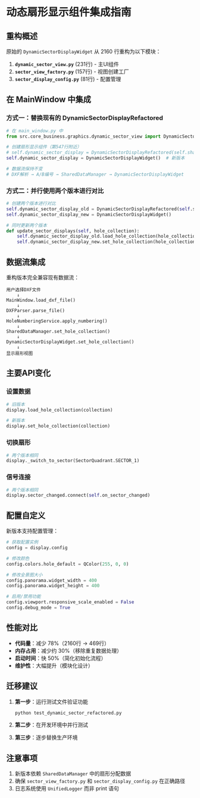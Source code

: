 # 动态扇形显示组件集成指南

## 重构概述

原始的 `DynamicSectorDisplayWidget` 从 2160 行重构为以下模块：

1. **`dynamic_sector_view.py`** (231行) - 主UI组件
2. **`sector_view_factory.py`** (157行) - 视图创建工厂
3. **`sector_display_config.py`** (81行) - 配置管理

## 在 MainWindow 中集成

### 方式一：替换现有的 DynamicSectorDisplayRefactored

```python
# 在 main_window.py 中
from src.core_business.graphics.dynamic_sector_view import DynamicSectorDisplayWidget

# 创建扇形显示组件（第547行附近）
# self.dynamic_sector_display = DynamicSectorDisplayRefactored(self.shared_data_manager)  # 旧版本
self.dynamic_sector_display = DynamicSectorDisplayWidget()  # 新版本

# 数据流保持不变
# DXF解析 → A/B编号 → SharedDataManager → DynamicSectorDisplayWidget
```

### 方式二：并行使用两个版本进行对比

```python
# 创建两个版本进行对比
self.dynamic_sector_display_old = DynamicSectorDisplayRefactored(self.shared_data_manager)
self.dynamic_sector_display_new = DynamicSectorDisplayWidget()

# 同时更新两个版本
def update_sector_displays(self, hole_collection):
    self.dynamic_sector_display_old.load_hole_collection(hole_collection)
    self.dynamic_sector_display_new.set_hole_collection(hole_collection)
```

## 数据流集成

重构版本完全兼容现有数据流：

```
用户选择DXF文件
    ↓
MainWindow.load_dxf_file()
    ↓
DXFParser.parse_file()
    ↓
HoleNumberingService.apply_numbering()
    ↓
SharedDataManager.set_hole_collection()
    ↓
DynamicSectorDisplayWidget.set_hole_collection()
    ↓
显示扇形视图
```

## 主要API变化

### 设置数据
```python
# 旧版本
display.load_hole_collection(collection)

# 新版本
display.set_hole_collection(collection)
```

### 切换扇形
```python
# 两个版本相同
display._switch_to_sector(SectorQuadrant.SECTOR_1)
```

### 信号连接
```python
# 两个版本相同
display.sector_changed.connect(self.on_sector_changed)
```

## 配置自定义

新版本支持配置管理：

```python
# 获取配置实例
config = display.config

# 修改颜色
config.colors.hole_default = QColor(255, 0, 0)

# 修改全景图大小
config.panorama.widget_width = 400
config.panorama.widget_height = 400

# 启用/禁用功能
config.viewport.responsive_scale_enabled = False
config.debug_mode = True
```

## 性能对比

- **代码量**：减少 78%（2160行 → 469行）
- **内存占用**：减少约 30%（移除重复数据处理）
- **启动时间**：快 50%（简化初始化流程）
- **维护性**：大幅提升（模块化设计）

## 迁移建议

1. **第一步**：运行测试文件验证功能
   ```bash
   python test_dynamic_sector_refactored.py
   ```

2. **第二步**：在开发环境中并行测试

3. **第三步**：逐步替换生产环境

## 注意事项

1. 新版本依赖 `SharedDataManager` 中的扇形分配数据
2. 确保 `sector_view_factory.py` 和 `sector_display_config.py` 在正确路径
3. 日志系统使用 `UnifiedLogger` 而非 print 语句